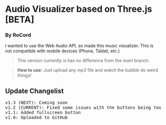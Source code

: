 # Audio Visualizer based on Three.js [BETA]
### By RoCord

I wanted to use the Web Audio API, so made this music visualizer. This is not compatible with mobile devices (Phone, Tablet, etc.)

> This version currently is has no difference from the *main* branch.

> **How to use:** Just upload any mp3 file and watch the bubble do weird things!

## Update Changelist
<pre>
v1.3 (NEXT): Coming soon
v1.2 (CURRENT): Fixed some issues with the buttons being too large on some devices
v1.1: Added fullscreen button
v1.0: Uploaded to GitHub
</pre>

